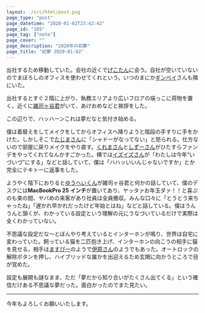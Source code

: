 ```yaml
---
layout: ./src/html/post.pug
page_type: "post"
page_datetime: "2020-01-02T23:42:42"
page_id: "105"
page_tag: ["note"]
page_cover: ""
page_description: "2020年の初夢"
page_title: "初夢 2020-01-02"
---
```


出社するため移動していた。会社の近くで[げこたん](https://twitter.com/GeckoTang)に会う。自社が空いていないのでまぼろしのオフィスを使わせてくれという。いつのまにか[ギンペイ](https://twitter.com/ginpei_jp)さんも隣にいた。

出社するとすぐ２階に上がり、執務エリアより広いフロアの端っこに荷物を置く。近くに[雑司ヶ谷君](https://twitter.com/zoshigayan)がいて、あけおめなどと挨拶をした。

この辺りで、ハッハーンこれは夢だなと気付き始める。

僕は着替えをしてメイクをしてからオフィスへ降りようと階段の手すりに手をかけた。しかしそこで[たじまさん](https://twitter.com/DesignHumore)に「シャドーがなってない」と怒られる。仕方ないので部屋に戻りメイクをやり直す。[くれまさん](https://twitter.com/crema)と[しずーさん](https://twitter.com/shizooo85)がひたすらファンデをやってくれてなんかすごかった。横では[イズイズさん](https://twitter.com/izuizu)が「わたしは今年“いづいづ”にする」などと話していて、僕は「ハハッいいんじゃないですか」とか完全にテキトーに返事をした。

ようやく階下におりると[ゆうへいくん](https://twitter.com/_yuheiy)が雑司ヶ谷君と何かの話していて、僕のデスクには**MacBookPro 25 インチ**が置いてあり、ヤッタァお年玉ダァ！！と喜ぶのも束の間、ヤバめの来客があり社員は全員撤収。みんな口々に「とうとう来ちゃったね」「遅かれ早かれだったけど年始とはね」などと話している。僕はうんうんと頷くが、わかっている設定という理解の元にうなづいているだけで実際は全くわかっていない。

不思議な設定だな〜とぼんやり考えているとインターホンが鳴り、世界は自宅に変わっていた。飼っている猫を二匹抱き上げ、インターホンの向こうの相手に猫を見せる。相手は[ますぴー](https://twitter.com/masup9)のようで[伊原さん](https://twitter.com/magi1125)のようでもあった。オートロックの解除ボタンを押し、ハイブリッドな誰かを出迎えるため玄関に向かうところで目が覚めた。

設定も展開も謎なまま、ただ「夢だから知り合いがたくさん出てくる」という確信だけある不思議な夢だった。面白かったのでまた見たい。

---

今年もよろしくお願いいたします。

